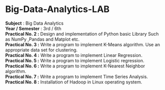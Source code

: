 # Big-Data-Analytics-LAB
**Subject** : Big Data Analytics <br />
**Year / Semester** : 3rd / 6th <br />
**Practical No. 2 :** Design and implementation of Python basic Library Such as NumPy ,Pandas and Matplot etc. <br />
**Practical No. 3 :** Write a program to implement K-Means algorithm. Use an appropriate data set for clustering. <br />
**Practical No. 4 :** Write a program to implement Linear Regression. <br />
**Practical No. 5 :** Write a program to implement Logistic regression. <br />
**Practical No. 6 :** Write a program to implement K-Nearest Neighbor algorithm. <br />
**Practical No. 7 :** Write a program to implement Time Series Analysis. <br />
**Practical No. 8 :** Installation of Hadoop in Linux operating system.<br />


